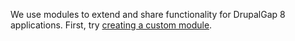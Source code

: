 We use modules to extend and share functionality for DrupalGap 8 applications. First, try [creating a custom module](Create_a_Custom_Module).
